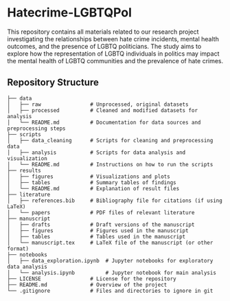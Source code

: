 # Hatecrime-LGBTQPol
This repository contains all materials related to our research project investigating the relationships between hate crime incidents, mental health outcomes, and the presence of LGBTQ politicians. The study aims to explore how the representation of LGBTQ individuals in politics may impact the mental health of LGBTQ communities and the prevalence of hate crimes.

## Repository Structure
```
├── data
│   ├── raw                # Unprocessed, original datasets
│   ├── processed          # Cleaned and modified datasets for analysis
│   └── README.md          # Documentation for data sources and preprocessing steps
├── scripts
│   ├── data_cleaning      # Scripts for cleaning and preprocessing data
│   ├── analysis           # Scripts for data analysis and visualization
│   └── README.md          # Instructions on how to run the scripts
├── results
│   ├── figures            # Visualizations and plots
│   ├── tables             # Summary tables of findings
│   └── README.md          # Explanation of result files
├── literature
│   ├── references.bib     # Bibliography file for citations (if using LaTeX)
│   └── papers             # PDF files of relevant literature
├── manuscript
│   ├── drafts             # Draft versions of the manuscript
│   ├── figures            # Figures used in the manuscript
│   ├── tables             # Tables used in the manuscript
│   └── manuscript.tex     # LaTeX file of the manuscript (or other format)
├── notebooks
│   ├── data_exploration.ipynb  # Jupyter notebooks for exploratory data analysis
│   └── analysis.ipynb          # Jupyter notebook for main analysis
├── LICENSE                # License for the repository
├── README.md              # Overview of the project
└── .gitignore             # Files and directories to ignore in git
```